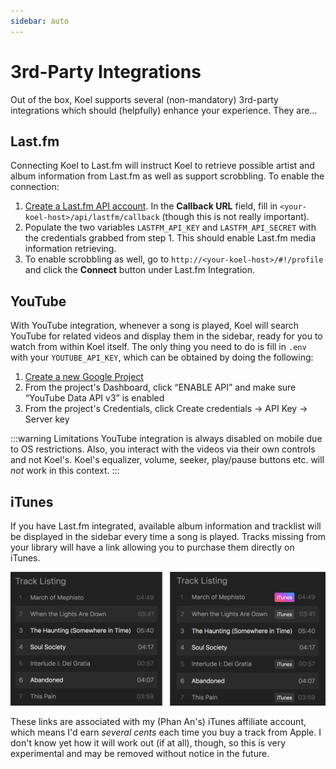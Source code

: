 ```yaml
---
sidebar: auto
---
```


# 3rd-Party Integrations

Out of the box, Koel supports several (non-mandatory) 3rd-party integrations which should (helpfully) enhance your experience. They are…

## Last.fm

Connecting Koel to Last.fm will instruct Koel to retrieve possible artist and album information from Last.fm as well as support scrobbling. To enable the connection:

1. [Create a Last.fm API account](https://www.last.fm/api/account/create). In the **Callback URL** field, fill in `<your-koel-host>/api/lastfm/callback` (though this is not really important).
1. Populate the two variables `LASTFM_API_KEY` and `LASTFM_API_SECRET` with the credentials grabbed from step 1. This should enable Last.fm media information retrieving.
1. To enable scrobbling as well, go to `http://<your-koel-host>/#!/profile` and click the **Connect** button under Last.fm Integration.

## YouTube

With YouTube integration, whenever a song is played, Koel will search YouTube for related videos and display them in the sidebar, ready for you to watch from within Koel itself. The only thing you need to do is fill in `.env` with your `YOUTUBE_API_KEY`, which can be obtained by doing the following:

1. [Create a new Google Project](https://console.developers.google.com/)
2. From the project's Dashboard, click “ENABLE API” and make sure “YouTube Data API v3” is enabled
3. From the project's Credentials, click Create credentials → API Key → Server key

:::warning Limitations
YouTube integration is always disabled on mobile due to OS restrictions. Also, you interact with the videos via their own controls and not Koel's. Koel's equalizer, volume, seeker, play/pause buttons etc. will _not_ work in this context.
:::

## iTunes

If you have Last.fm integrated, available album information and tracklist will be displayed in the sidebar every time a song is played. Tracks missing from your library will have a link allowing you to purchase them directly on iTunes.

![Track listing changes](./assets/img/track-listing.png#track-listing)

These links are associated with my (Phan An's) iTunes affiliate account, which means I'd earn _several cents_ each time you buy a track from Apple. I don't know yet how it will work out (if at all), though, so this is very experimental and may be removed without notice in the future.


<style>
img[src*="#track-listing"] {
  width: 668px;
  height: auto;
}
</style>